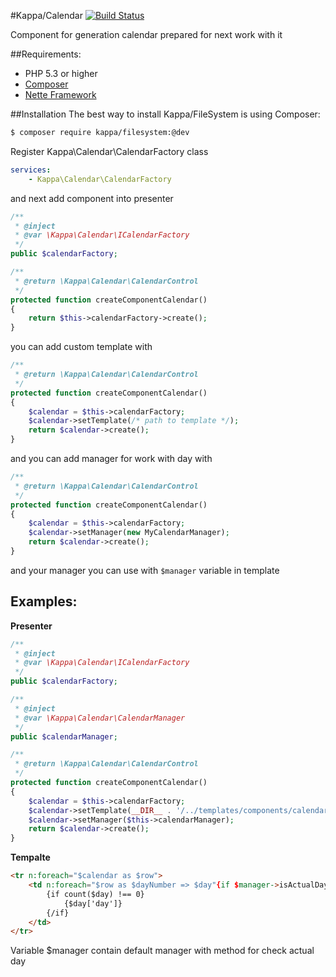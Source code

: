 #Kappa/Calendar [![Build Status](https://travis-ci.org/Kappa-org/Calendar.png?branch=master)](https://travis-ci.org/Kappa-org/Calendar)

Component for generation calendar prepared for next work with it

##Requirements:

* PHP 5.3 or higher
* [Composer](http://getcomposer.org/)
* [Nette Framework](http://nette.org)

##Installation
The best way to install Kappa/FileSystem is using Composer:
```bash
$ composer require kappa/filesystem:@dev
```

Register Kappa\Calendar\CalendarFactory class

```yaml
services:
	- Kappa\Calendar\CalendarFactory
```

and next add component into presenter

```php
/**
 * @inject
 * @var \Kappa\Calendar\ICalendarFactory
 */
public $calendarFactory;

/**
 * @return \Kappa\Calendar\CalendarControl
 */
protected function createComponentCalendar()
{
	return $this->calendarFactory->create();
}
```

you can add custom template with
```php
/**
 * @return \Kappa\Calendar\CalendarControl
 */
protected function createComponentCalendar()
{
	$calendar = $this->calendarFactory;
	$calendar->setTemplate(/* path to template */);
	return $calendar->create();
}
```

and you can add manager for work with day with
```php
/**
 * @return \Kappa\Calendar\CalendarControl
 */
protected function createComponentCalendar()
{
	$calendar = $this->calendarFactory;
	$calendar->setManager(new MyCalendarManager);
	return $calendar->create();
}
```
and your manager you can use with ```$manager``` variable in template

## Examples:

**Presenter**
```php
/**
 * @inject
 * @var \Kappa\Calendar\ICalendarFactory
 */
public $calendarFactory;

/**
 * @inject
 * @var \Kappa\Calendar\CalendarManager
 */
public $calendarManager;

/**
 * @return \Kappa\Calendar\CalendarControl
 */
protected function createComponentCalendar()
{
	$calendar = $this->calendarFactory;
	$calendar->setTemplate(__DIR__ . '/../templates/components/calendar.latte');
	$calendar->setManager($this->calendarManager);
	return $calendar->create();
}
```

**Tempalte**
```html
<tr n:foreach="$calendar as $row">
	<td n:foreach="$row as $dayNumber => $day"{if $manager->isActualDay($day)} class="active"{/if}>
		{if count($day) !== 0}
			{$day['day']}
		{/if}
	</td>
</tr>
```

Variable $manager contain default manager with method for check actual day


